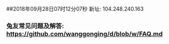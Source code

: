 ##2018年09月28日07时12分07秒 新址: 104.248.240.163
### 兔友常见问题及解答: https://github.com/wanggonging/d/blob/w/FAQ.md
